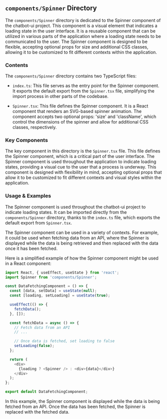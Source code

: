 
## `components/Spinner` Directory

The `components/Spinner` directory is dedicated to the Spinner component of the chatbot-ui project. This component is a visual element that indicates a loading state in the user interface. It is a reusable component that can be utilized in various parts of the application where a loading state needs to be communicated to the user. The Spinner component is designed to be flexible, accepting optional props for size and additional CSS classes, allowing it to be customized to fit different contexts within the application.

### Contents

The `components/Spinner` directory contains two TypeScript files:

- `index.ts`: This file serves as the entry point for the Spinner component. It exports the default export from the `Spinner.tsx` file, simplifying the import process in other parts of the codebase.

- `Spinner.tsx`: This file defines the Spinner component. It is a React component that renders an SVG-based spinner animation. The component accepts two optional props: 'size' and 'className', which control the dimensions of the spinner and allow for additional CSS classes, respectively.

### Key Components

The key component in this directory is the `Spinner.tsx` file. This file defines the Spinner component, which is a critical part of the user interface. The Spinner component is used throughout the application to indicate loading states, providing a visual cue to the user that a process is underway. This component is designed with flexibility in mind, accepting optional props that allow it to be customized to fit different contexts and visual styles within the application.

### Usage & Examples

The Spinner component is used throughout the chatbot-ui project to indicate loading states. It can be imported directly from the `components/Spinner` directory, thanks to the `index.ts` file, which exports the default export from `Spinner.tsx`.

The Spinner component can be used in a variety of contexts. For example, it could be used when fetching data from an API, where the Spinner is displayed while the data is being retrieved and then replaced with the data once it has been fetched.

Here is a simplified example of how the Spinner component might be used in a React component:

```typescript
import React, { useEffect, useState } from 'react';
import Spinner from 'components/Spinner';

const DataFetchingComponent = () => {
  const [data, setData] = useState(null);
  const [loading, setLoading] = useState(true);

  useEffect(() => {
    fetchData();
  }, []);

  const fetchData = async () => {
    // Fetch data from an API
    // ...

    // Once data is fetched, set loading to false
    setLoading(false);
  };

  return (
    <div>
      {loading ? <Spinner /> : <div>{data}</div>}
    </div>
  );
};

export default DataFetchingComponent;
```

In this example, the Spinner component is displayed while the data is being fetched from an API. Once the data has been fetched, the Spinner is replaced with the fetched data.
